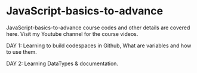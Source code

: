 # JavaScript-basics-to-advance
JavaScript-basics-to-advance course codes and other details are covered here. Visit my Youtube channel for the course videos.

DAY 1: Learning to build codespaces in Github, What are variables and how to use them.

DAY 2: Learning DataTypes & documentation. 
